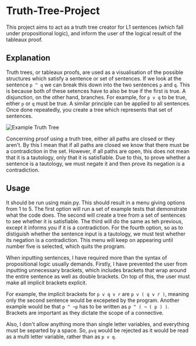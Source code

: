 # Truth-Tree-Project
This project aims to act as a truth tree creator for L1 sentences (which fall under propositional logic), and inform the user of the logical result of the tableaux proof.

## Explanation
Truth trees, or tableaux proofs, are used as a visualisation of the possible structures which satisfy a sentence or set of sentences. If we look at the sentence `p ^ q` we can break this down into the two sentences `p` and `q`. This is because both of these setences have to also be true if the first is true. A disjunction, on the other hand, branches. For example, for `p v q` to be true, either `p` or `q` must be true. A similar principle can be applied to all sentences. Once done repeatedly, you create a tree which represents that set of sentences.

![Example Truth Tree](https://www.logicmatters.net/wp-content/uploads/2010/04/tableau01.gif)

Concerning proof using a truth tree, either all paths are closed or they aren't. By this I mean that if all paths are closed we know that there must be a contradiction in the set. However, if all paths are open, this does not mean that it is a tautology, only that it is satisfiable. Due to this, to prove whether a sentence is a tautology, we must negate it and then prove its negation is a contradiction.


## Usage
It should be run using main.py. This should result in a menu giving options from 1 to 5.
The first option will run a set of example tests that demonstrate what the code does.
The second will create a tree from a set of sentences to see whether it is satisfiable.
The third will do the same as teh previous, except it informs you if it is a contradiction.
For the fourth option, so as to distiguish whether the sentence input is a tautology, we must test whether its negation is a contradiction.
This menu will keep on appearing until number five is selected, which quits the program.

When inputting sentences, I have required more than the syntax of propositional logic usually demands. Firstly, I have prevented the user from inputting unnecessary brackets, which includes brackets that wrap around the entire sentence as well as double brackets. On top of this, the user must make all implicit brackets explicit. 

For example, the implicit brackets for `p v q v r` are `p v ( q v r )`, meaning only the second sentence would be excepeted by the program. Another example would be that `p ^ ¬p` has to be written as `p ^ ( ¬ ( p ) )`. Brackets are important as they dictate the scope of a connective.

Also, I don't allow anything more than single letter variables, and everything must be separted by a space. So, `pvq` would be rejected as it would be read as a multi letter variable, rather than as `p v q`.



